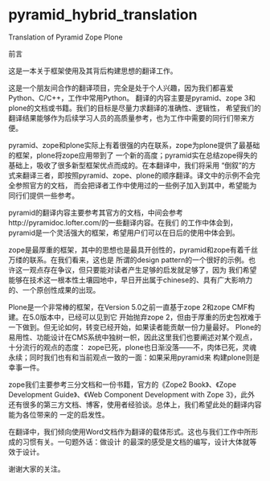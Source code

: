 # pyramid_hybrid_translation
Translation of Pyramid Zope Plone

前言

这是一本关于框架使用及其背后构建思想的翻译工作。

这是一个朋友间合作的翻译项目，完全是处于个人兴趣，因为我们都喜爱Python、C/C++，工作中常用Python。
翻译的内容主要是pyramid、zope 3和plone的文档或书籍。我们的目标是尽量力求翻译的准确性、逻辑性，
希望我们的翻译结果能够作为后续学习人员的高质量参考，也为工作中需要的同行们带来方便。

pyramid、zope和plone实际上有着很强的内在联系，zope为plone提供了最基础的框架，plone将zope应用带到了
一个新的高度；pyramid实在总结zope得失的基础上，吸收了很多新型框架优点而成的。在本翻译中，我们将采用
“倒叙”的方式来翻译三者，即按照pyramid、zope、plone的顺序翻译。译文中的示例不会完全参照官方的文档，
而会把译者工作中使用过的一些例子加入到其中，希望能为同行们提供一些参考。

pyramid的翻译内容主要参考其官方的文档，中间会参考http://pyramidoc.lofter.com/的一些翻译内容。在我们
的工作中体会到，pyramid是一个灵活强大的框架，希望用户们可以在日后的使用中体会到。

zope是最厚重的框架，其中的思想也是最具开创性的，pyramid和zope有着千丝万缕的联系。在我们看来，这也是
所谓的design pattern的一个很好的示例。也许这一观点存在争议，但只要能对读者产生足够的启发就足够了，因为
我们希望能够在技术这一根本性土壤园地中，早日开出属于chinese的、具有广大影响力的、一个原创性成果的出现。

Plone是一个非常棒的框架，在Version 5.0之前一直基于zope 2和zope CMF构建。在5.0版本中，已经可以见到它
开始抛弃zope 2，但由于厚重的历史包袱难于一下做到。但无论如何，转变已经开始，如果读者能贡献一份力量最好。
Plone的易用性、功能设计在CMS系统中独树一帜，因此这里我们也要阐述对某个观点，十分流行的观点的态度：
zope已死，plone也日渐没落——不，肉体已死，灵魂永续；同时我们也有和当前观点一致的一面：如果采用pyramid来
构建plone则是幸事一件。

zope我们主要参考三分文档和一份书籍，官方的《Zope2 Book》、《Zope Development Guide》、《Web Component Development
with Zope 3》，此外还有很多的第三方文档、博客，使用者经验谈。总体上，我们希望此处的翻译内容能为各位带来的
一定的启发性。

在翻译中，我们倾向使用Word文档作为翻译的载体形式。这也与我们工作中所形成的习惯有关。一句题外话：做设计
的最深的感受是文档的编写，设计大体就等效于设计。

谢谢大家的关注。
